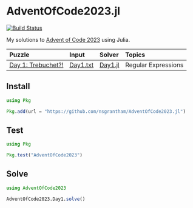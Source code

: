 # AdventOfCode2023.jl

[![Build Status](https://github.com/nsgrantham/AdventOfCode2023.jl/actions/workflows/CI.yml/badge.svg?branch=main)](https://github.com/nsgrantham/AdventOfCode2023.jl/actions/workflows/CI.yml?query=branch%3Amain)

My solutions to [Advent of Code 2023](https://adventofcode.com/2023) using Julia.

| Puzzle                                                              | Input                         | Solver                     | Topics              |
|:--------------------------------------------------------------------|:------------------------------|:---------------------------|:--------------------|
| [Day 1: Trebuchet?!](https://adventofcode.com/2023/day/1)           | [Day1.txt](./data/Day1.txt)   | [Day1.jl](./src/Day1.jl)   | Regular Expressions |


## Install

```julia
using Pkg

Pkg.add(url = "https://github.com/nsgrantham/AdventOfCode2023.jl")
```

## Test

```julia
using Pkg

Pkg.test("AdventOfCode2023")
```

## Solve

```julia
using AdventOfCode2023

AdventOfCode2023.Day1.solve()
```
